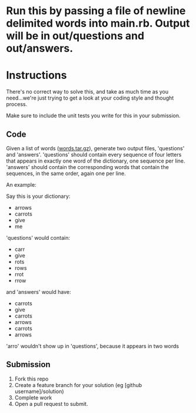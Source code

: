 # Run this by passing a file of newline delimited words into main.rb. Output will be in out/questions and out/answers. 

# Instructions

There's no correct way to
solve this, and take as much time as you need...we're just trying to
get a look at your coding style and thought process.

Make sure to include the unit tests you write for this in your submission.

## Code

Given a list of words ([words.tar.gz](https://github.com/riverock/ruby-quiz/blob/master/words.tar.gz)), generate two output
files, 'questions' and 'answers'.  'questions' should contain every
sequence of four letters that appears in exactly one word of the
dictionary, one sequence per line.  'answers' should contain the
corresponding words that contain the sequences, in the same order,
again one per line.


An example:


Say this is your dictionary:
* arrows
* carrots
* give
* me


'questions' would contain:
* carr
* give
* rots
* rows
* rrot
* rrow


and 'answers' would have:
* carrots
* give
* carrots
* arrows
* carrots
* arrows


'arro' wouldn't show up in 'questions', because it appears in two words

## Submission

1. Fork this repo
2. Create a feature branch for your solution (eg [github username]/solution)
3. Complete work
4. Open a pull request to submit.
